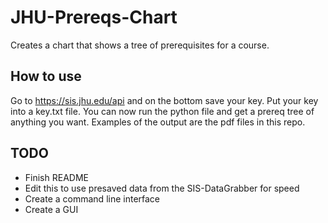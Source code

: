 # JHU-Prereqs-Chart
 Creates a chart that shows a tree of prerequisites for a course.
## How to use
Go to https://sis.jhu.edu/api and on the bottom save your key. Put your key into a key.txt file. You can now run the python file and get a prereq tree of anything you want. Examples of the output are the pdf files in this repo.

## TODO
- Finish README
- Edit this to use presaved data from the SIS-DataGrabber for speed
- Create a command line interface
- Create a GUI
